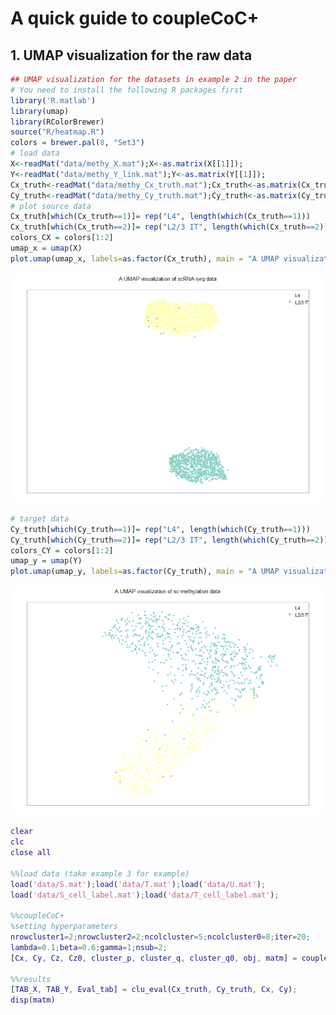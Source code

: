 # A quick guide to coupleCoC+

## 1. UMAP visualization for the raw data

```R
## UMAP visualization for the datasets in example 2 in the paper
# You need to install the following R packages first
library('R.matlab')
library(umap)
library(RColorBrewer)
source("R/heatmap.R")
colors = brewer.pal(8, "Set3")
# load data
X<-readMat("data/methy_X.mat");X<-as.matrix(X[[1]]);
Y<-readMat("data/methy_Y_link.mat");Y<-as.matrix(Y[[1]]);
Cx_truth<-readMat("data/methy_Cx_truth.mat");Cx_truth<-as.matrix(Cx_truth[[1]]);
Cy_truth<-readMat("data/methy_Cy_truth.mat");Cy_truth<-as.matrix(Cy_truth[[1]]);
# plot source data
Cx_truth[which(Cx_truth==1)]= rep("L4", length(which(Cx_truth==1)))
Cx_truth[which(Cx_truth==2)]= rep("L2/3 IT", length(which(Cx_truth==2)))
colors_CX = colors[1:2]
umap_x = umap(X)
plot.umap(umap_x, labels=as.factor(Cx_truth), main = "A UMAP visualization of scRNA-seq data", colors = colors_CX)
```
![alt text](https://github.com/cuhklinlab/coupleCoC_plus/blob/main/images/ex3_S.png "Source data")

```R
# target data
Cy_truth[which(Cy_truth==1)]= rep("L4", length(which(Cy_truth==1)))
Cy_truth[which(Cy_truth==2)]= rep("L2/3 IT", length(which(Cy_truth==2)))
colors_CY = colors[1:2]
umap_y = umap(Y)
plot.umap(umap_y, labels=as.factor(Cy_truth), main = "A UMAP visualization of sc-methylation data", colors = colors_CY)
```
![alt text](https://github.com/cuhklinlab/coupleCoC_plus/blob/main/images/ex3_T.png "Source data")


```MATLAB
clear
clc
close all

%%load data (take example 3 for example)
load('data/S.mat');load('data/T.mat');load('data/U.mat');
load('data/S_cell_label.mat');load('data/T_cell_label.mat'); 

%%coupleCoC+
%setting hyperparameters
nrowcluster1=2;nrowcluster2=2;ncolcluster=5;ncolcluster0=8;iter=20;
lambda=0.1;beta=0.6;gamma=1;nsub=2;
[Cx, Cy, Cz, Cz0, cluster_p, cluster_q, cluster_q0, obj, matm] = coupleCoC_plus(p,q,q0,nrowcluster1,nrowcluster2,ncolcluster,ncolcluster0,iter,lambda,beta,gamma,nsub);

%%results
[TAB_X, TAB_Y, Eval_tab] = clu_eval(Cx_truth, Cy_truth, Cx, Cy);
disp(matm)
```
